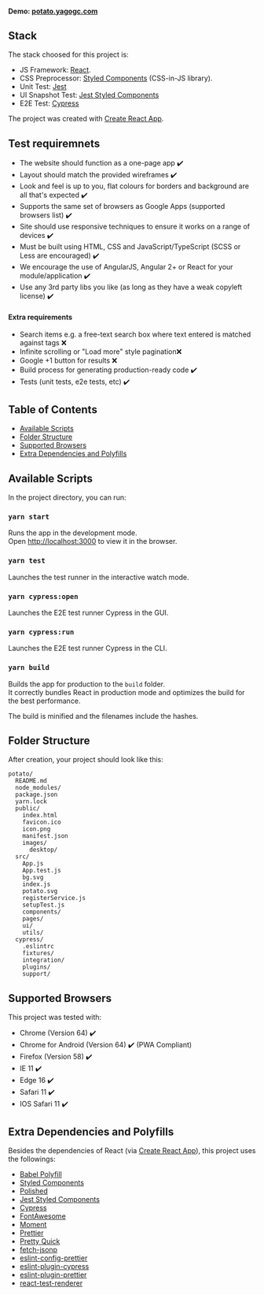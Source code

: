 #### Demo: [potato.yagogc.com](https://potato.yagogc.com)

## Stack

The stack choosed for this project is:

* JS Framework: [React](https://reactjs.org/).
* CSS Preprocessor: [Styled Components](https://www.styled-components.com/) (CSS-in-JS library).
* Unit Test: [Jest](https://facebook.github.io/jest/)
* UI Snapshot Test: [Jest Styled Components](https://github.com/styled-components/jest-styled-components)
* E2E Test: [Cypress](https://www.cypress.io/)

The project was created with [Create React App](https://github.com/facebookincubator/create-react-app).

## Test requiremnets

* The website should function as a one-page app ✔️
* Layout should match the provided wireframes ✔️
* Look and feel is up to you, flat colours for borders and background are all that's expected ✔️
* Supports the same set of browsers as Google Apps (supported browsers list) ✔️
* Site should use responsive techniques to ensure it works on a range of devices ✔️
* Must be built using HTML, CSS and JavaScript/TypeScript (SCSS or Less are encouraged) ✔️
* We encourage the use of AngularJS, Angular 2+ or React for your module/application ✔️
* Use any 3rd party libs you like (as long as they have a weak copyleft license) ✔️

#### Extra requirements

* Search items e.g. a free-text search box where text entered is matched against tags ❌
* Infinite scrolling or "Load more" style pagination❌
* Google +1 button for results ❌
* Build process for generating production-ready code ✔️
* Tests (unit tests, e2e tests, etc) ✔️

## Table of Contents

* [Available Scripts](#available-scripts)
* [Folder Structure](#folder-structure)
* [Supported Browsers](#supported-browsers)
* [Extra Dependencies and Polyfills](#extra-dependencies-and-polyfills)

## Available Scripts

In the project directory, you can run:

### `yarn start`

Runs the app in the development mode.<br>
Open [http://localhost:3000](http://localhost:3000) to view it in the browser.

### `yarn test`

Launches the test runner in the interactive watch mode.<br>

### `yarn cypress:open`

Launches the E2E test runner Cypress in the GUI.<br>

### `yarn cypress:run`

Launches the E2E test runner Cypress in the CLI.<br>

### `yarn build`

Builds the app for production to the `build` folder.<br>
It correctly bundles React in production mode and optimizes the build for the best performance.

The build is minified and the filenames include the hashes.<br>

## Folder Structure

After creation, your project should look like this:

```
potato/
  README.md
  node_modules/
  package.json
  yarn.lock
  public/
    index.html
    favicon.ico
    icon.png
    manifest.json
    images/
      desktop/
  src/
    App.js
    App.test.js
    bg.svg
    index.js
    potato.svg
    registerService.js
    setupTest.js
    components/
    pages/
    ui/
    utils/
  cypress/
    .eslintrc
    fixtures/
    integration/
    plugins/
    support/
```

## Supported Browsers

This project was tested with:

* Chrome (Version 64) ✔️
* Chrome for Android (Version 64) ✔️ (PWA Compliant)
* Firefox (Version 58) ✔️
* IE 11 ✔️
* Edge 16 ✔️
* Safari 11 ✔️
* IOS Safari 11 ✔️

## Extra Dependencies and Polyfills

Besides the dependencies of React (via [Create React App](https://github.com/facebookincubator/create-react-app)), this project uses the followings:<br>

* [Babel Polyfill](https://www.npmjs.com/package/babel-polyfill)
* [Styled Components](https://www.styled-components.com/)
* [Polished](https://polished.js.org/)
* [Jest Styled Components](https://github.com/styled-components/jest-styled-components)
* [Cypress](https://www.cypress.io/)
* [FontAwesome](https://fontawesome.com/)
* [Moment](https://momentjs.com/)
* [Prettier](https://prettier.io/)
* [Pretty Quick](https://www.npmjs.com/package/pretty-quick)
* [fetch-jsonp](https://github.com/camsong/fetch-jsonp)
* [eslint-config-prettier](https://github.com/prettier/eslint-config-prettier)
* [eslint-plugin-cypress](https://github.com/cypress-io/eslint-plugin-cypress)
* [eslint-plugin-prettier](https://github.com/prettier/eslint-plugin-prettier)
* [react-test-renderer](https://www.npmjs.com/package/react-test-renderer)
